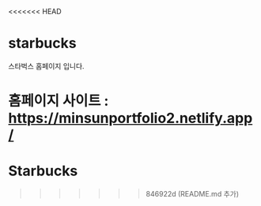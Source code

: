 <<<<<<< HEAD
# starbucks
스타벅스 홈페이지 입니다.

홈페이지 사이트 : https://minsunportfolio2.netlify.app/
=======
# Starbucks
>>>>>>> 846922d (README.md 추가)
